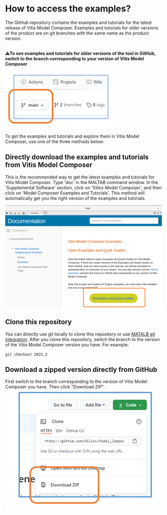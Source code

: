 # How to access the examples?

The GitHub repository contains the examples and tutorials for the latest release of Vitis Model Composer. Examples and tutorials for older versions of the product 
are on git branches with the same name as the product version.

<br/>:warning:**To see examples and tutorials for older versions of the tool in GitHub, switch to the branch corresponding to your version of Vitis Model Composer**

![Click 'main' to change branch](Images/change_branch.PNG)

To get the examples and tutorials and explore them in Vitis Model Composer, use one of the three methods below:

## Directly download the examples and tutorials from Vitis Model Composer
This is the recommended way to get the latest examples and tutorials for Vitis Model Composer. Type 'doc' in the MALTAB command window. In the 'Supplemental Software' section, click on 'Xilinx Model Composer', and then click on 'Model Composer Examples and Tutorials'. This method will automatically get you the right version of the examples and tutorials.


<img src= Images/download_from_model_composer.PNG width="600">

## Clone this repository
You can directly use git locally to clone this repository or use [MATALB git integration](https://www.mathworks.com/help/simulink/ug/clone-git-repository.html). After you clone this repository, switch the branch to the version of the Vitis Model Composer version you have. For example:
```
git checkout 2021.2
```

## Download a zipped version directly from GitHub
First switch to the branch corresponding to the version of Vitis Model Composer you have. Then click "Download ZIP".
![](Images/download_zip_from_github.PNG)
